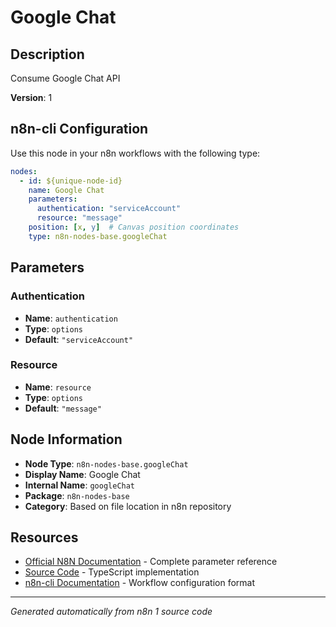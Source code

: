 # Google Chat

## Description

Consume Google Chat API

**Version**: 1

## n8n-cli Configuration

Use this node in your n8n workflows with the following type:

```yaml
nodes:
  - id: ${unique-node-id}
    name: Google Chat
    parameters:
      authentication: "serviceAccount"
      resource: "message"
    position: [x, y]  # Canvas position coordinates
    type: n8n-nodes-base.googleChat
```

## Parameters

### Authentication

- **Name**: `authentication`
- **Type**: `options`
- **Default**: `"serviceAccount"`

### Resource

- **Name**: `resource`
- **Type**: `options`
- **Default**: `"message"`


## Node Information

- **Node Type**: `n8n-nodes-base.googleChat`
- **Display Name**: Google Chat
- **Internal Name**: `googleChat`
- **Package**: `n8n-nodes-base`
- **Category**: Based on file location in n8n repository

## Resources

- [Official N8N Documentation](https://docs.n8n.io/integrations/builtin/app-nodes/n8n-nodes-base.googlechat/) - Complete parameter reference
- [Source Code](https://github.com/n8n-io/n8n/blob/master/packages/nodes-base/nodes/Google/Chat/GoogleChat.node.ts) - TypeScript implementation
- [n8n-cli Documentation](https://github.com/edenreich/n8n-cli) - Workflow configuration format

---
*Generated automatically from n8n 1 source code*
